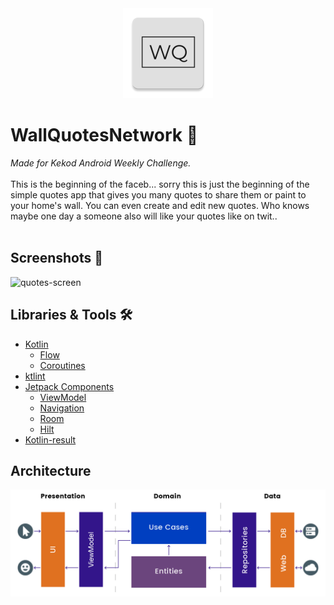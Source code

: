 <div align="center"><img src="https://github.com/Web0zz/WallQuotesNetwork/blob/master/readmeImages/ic_launcher.png"></div>

# WallQuotesNetwork 📜
<i>Made for Kekod Android Weekly Challenge.</i>
<br><br>
This is the beginning of the faceb... sorry this is just the beginning of the simple quotes app that gives you many quotes to share them or paint to your home's wall. You can even create and edit new quotes. Who knows maybe one day a someone also will like your quotes like on twit..
<br><br>

## Screenshots 📱
![quotes-screen](https://user-images.githubusercontent.com/61796073/147855564-208999f2-e839-45a5-86e0-43655fa40e61.jpg)

## Libraries & Tools 🛠️
- [Kotlin](https://kotlinlang.org/docs/home.html)
  - [Flow](https://developer.android.com/kotlin/flow)
  - [Coroutines](https://developer.android.com/kotlin/coroutines)
- [ktlint](https://ktlint.github.io/#getting-started)
- [Jetpack Components](https://developer.android.com/jetpack)
  - [ViewModel](https://developer.android.com/topic/libraries/architecture/viewmodel)
  - [Navigation](https://developer.android.com/guide/navigation/navigation-getting-started) 
  - [Room](https://developer.android.com/training/data-storage/room) 
  - [Hilt](https://developer.android.com/training/dependency-injection)
- [Kotlin-result](https://github.com/michaelbull/kotlin-result)

## Architecture
![ic_launcher](https://github.com/Web0zz/WallQuotesNetwork/blob/master/readmeImages/arcihtecture.png)

